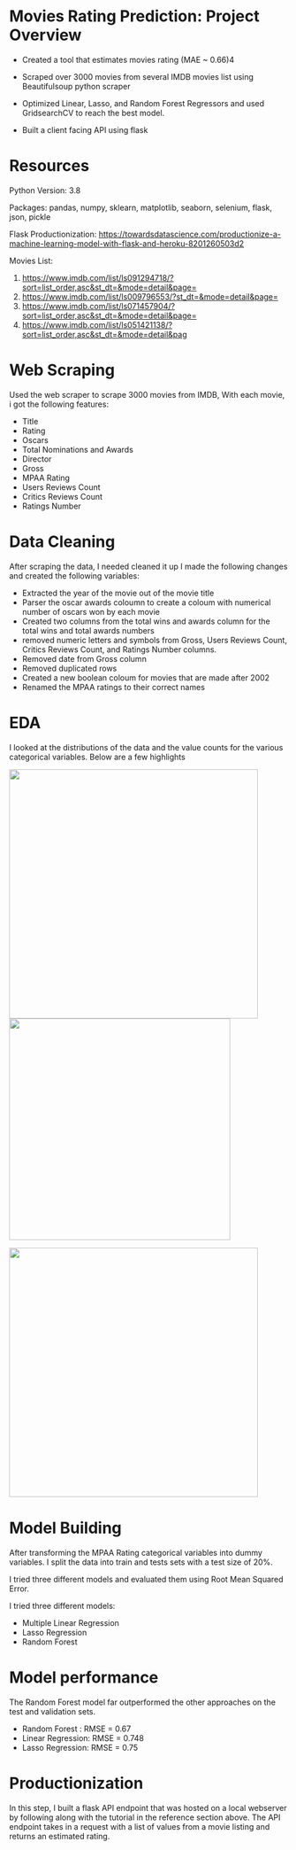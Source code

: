 # Movies Rating Prediction: Project Overview

* Created a tool that estimates movies rating (MAE ~ 0.66)4


* Scraped over 3000 movies from several IMDB movies list using Beautifulsoup python scraper
* Optimized Linear, Lasso, and Random Forest Regressors and used GridsearchCV to reach the best model.

* Built a client facing API using flask

# Resources 
 Python Version: 3.8
 
 Packages: pandas, numpy, sklearn, matplotlib, seaborn, selenium, flask, json, pickle
 
 Flask Productionization: https://towardsdatascience.com/productionize-a-machine-learning-model-with-flask-and-heroku-8201260503d2
 
 Movies List: 
1. https://www.imdb.com/list/ls091294718/?sort=list_order,asc&st_dt=&mode=detail&page=
2. https://www.imdb.com/list/ls009796553/?st_dt=&mode=detail&page=
3. https://www.imdb.com/list/ls071457904/?sort=list_order,asc&st_dt=&mode=detail&page=
4. https://www.imdb.com/list/ls051421138/?sort=list_order,asc&st_dt=&mode=detail&pag

# Web Scraping
Used the web scraper to scrape 3000 movies from IMDB, With each movie, i got the following features:
* Title 
*  Rating
*  Oscars
*  Total Nominations and Awards
*  Director
*  Gross 
*  MPAA Rating
*  Users Reviews Count
*  Critics Reviews Count
*  Ratings Number


# Data Cleaning


After scraping the data, I needed cleaned it up I made the following changes and created the following variables:
* Extracted the year of the movie out of the movie title
* Parser the oscar awards coloumn to create a coloum with numerical number of oscars won by each movie
* Created two columns from the total wins and awards column for the total wins and total awards numbers
* removed numeric letters and symbols from Gross, Users Reviews Count, Critics Reviews Count, and Ratings Number columns.
* Removed date from Gross column
* Removed duplicated rows
* Created a new boolean coloum for movies that are made after 2002
* Renamed the MPAA ratings to their correct names


# EDA

I looked at the distributions of the data and the value counts for the various categorical variables. Below are a few highlights 

<img src="https://github.com/yazanziyad98/IMDB-Web-Scraping/blob/main/correlation%20heatmap.PNG" width="450">  <img src="https://github.com/yazanziyad98/IMDB-Web-Scraping/blob/main/Oscars%20Average.PNG" width="400">

<img src="https://github.com/yazanziyad98/IMDB-Web-Scraping/blob/main/Directors%20Oscars.PNG" width="450">


# Model Building


After transforming the MPAA Rating categorical variables into dummy variables. I split the data into train and tests sets with a test size of 20%.

I tried three different models and evaluated them using Root Mean Squared Error.

I tried three different models:

* Multiple Linear Regression 
* Lasso Regression 
* Random Forest 

# Model performance
The Random Forest model far outperformed the other approaches on the test and validation sets.

* Random Forest : RMSE = 0.67
* Linear Regression: RMSE = 0.748
* Lasso Regression: RMSE = 0.75

# Productionization

In this step, I built a flask API endpoint that was hosted on a local webserver by following along with the tutorial in the reference section above. The API endpoint takes in a request with a list of values from a movie listing and returns an estimated rating.
